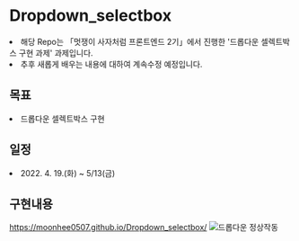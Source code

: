 # Dropdown_selectbox
<li>해당 Repo는 「멋쟁이 사자처럼 프론트엔드 2기」에서 진행한 '드롭다운 셀렉트박스 구현 과제' 과제입니다.</li>
<li>추후 새롭게 배우는 내용에 대하여 계속수정 예정입니다.</li>

## 목표
<li>드롭다운 셀렉트박스 구현</li>

## 일정
<li>2022. 4. 19.(화) ~ 5/13(금)</li>

## 구현내용
https://moonhee0507.github.io/Dropdown_selectbox/
![드롭다운 정상작동](https://user-images.githubusercontent.com/102460056/168220738-cd17938f-fc90-4f9c-bf57-3bed3534f025.gif)
